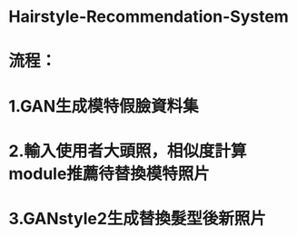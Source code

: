# Hairstyle-Recommendation-System
# 流程：
# 1.GAN生成模特假臉資料集
# 2.輸入使用者大頭照，相似度計算module推薦待替換模特照片
# 3.GANstyle2生成替換髮型後新照片


